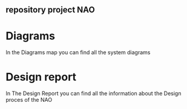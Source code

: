 ## repository project NAO

# Diagrams
In the Diagrams map you can find all the system diagrams

# Design report
In The Design Report you can find all the information about the Design proces of the NAO
